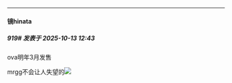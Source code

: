 ﻿
*****

####  镜hinata  
##### 919#       发表于 2025-10-13 12:43

ova明年3月发售

mrgg不会让人失望的<img src="https://static.stage1st.com/image/smiley/face2017/139.png" referrerpolicy="no-referrer">


